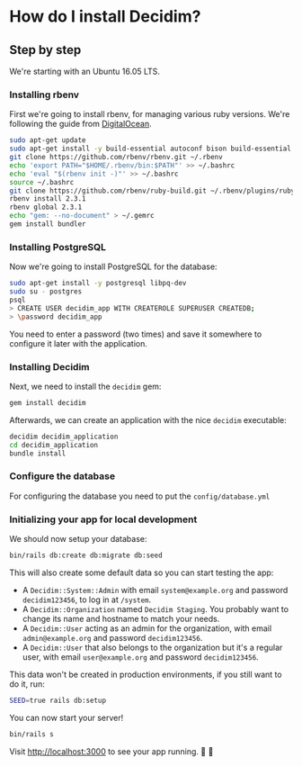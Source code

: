 # How do I install Decidim? 

## Step by step

We're starting with an Ubuntu 16.05 LTS. 

### Installing rbenv 

First we're going to install rbenv, for managing various ruby versions. We're following the guide from [DigitalOcean](https://www.digitalocean.com/community/tutorials/how-to-install-ruby-on-rails-with-rbenv-on-ubuntu-16-04).

```bash
sudo apt-get update
sudo apt-get install -y build-essential autoconf bison build-essential libssl-dev libyaml-dev libreadline6-dev zlib1g-dev libncurses5-dev libffi-dev libgdbm3 libgdbm-dev
git clone https://github.com/rbenv/rbenv.git ~/.rbenv
echo 'export PATH="$HOME/.rbenv/bin:$PATH"' >> ~/.bashrc
echo 'eval "$(rbenv init -)"' >> ~/.bashrc
source ~/.bashrc
git clone https://github.com/rbenv/ruby-build.git ~/.rbenv/plugins/ruby-build
rbenv install 2.3.1
rbenv global 2.3.1
echo "gem: --no-document" > ~/.gemrc
gem install bundler
```

### Installing PostgreSQL 

Now we're going to install PostgreSQL for the database: 

```bash
sudo apt-get install -y postgresql libpq-dev
sudo su - postgres 
psql 
> CREATE USER decidim_app WITH CREATEROLE SUPERUSER CREATEDB; 
> \password decidim_app 
```

You need to enter a password (two times) and save it somewhere to configure it later with the application. 

### Installing Decidim 

Next, we need to install the `decidim` gem:

```bash 
gem install decidim
```

Afterwards, we can create an application with the nice `decidim` executable:

```bash
decidim decidim_application
cd decidim_application
bundle install
```

### Configure the database

For configuring the database you need to put the `config/database.yml`


### Initializing your app for local development

We should now setup your database:

```bash
bin/rails db:create db:migrate db:seed
```

This will also create some default data so you can start testing the app:

* A `Decidim::System::Admin` with email `system@example.org` and password `decidim123456`, to log in at `/system`.
* A `Decidim::Organization` named `Decidim Staging`. You probably want to change its name and hostname to match your needs.
* A `Decidim::User` acting as an admin for the organization, with email `admin@example.org` and password `decidim123456`.
* A `Decidim::User` that also belongs to the organization but it's a regular user, with email `user@example.org` and password `decidim123456`.

This data won't be created in production environments, if you still want to do it, run:

```bash
SEED=true rails db:setup
```

You can now start your server!

```bash
bin/rails s
```

Visit [http://localhost:3000](http://localhost:3000) to see your app running. 🎉 🎉